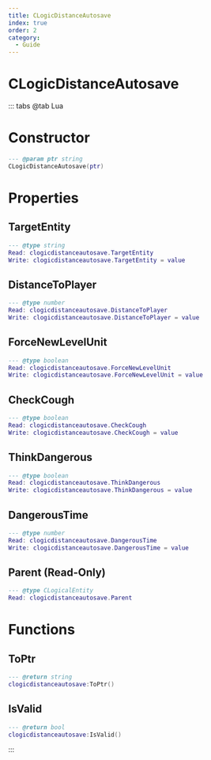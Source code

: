 ```yaml
---
title: CLogicDistanceAutosave
index: true
order: 2
category:
  - Guide
---
```


# CLogicDistanceAutosave

::: tabs
@tab Lua
# Constructor
```lua
--- @param ptr string
CLogicDistanceAutosave(ptr)
```
# Properties
## TargetEntity 
```lua
--- @type string
Read: clogicdistanceautosave.TargetEntity
Write: clogicdistanceautosave.TargetEntity = value
```
## DistanceToPlayer 
```lua
--- @type number
Read: clogicdistanceautosave.DistanceToPlayer
Write: clogicdistanceautosave.DistanceToPlayer = value
```
## ForceNewLevelUnit 
```lua
--- @type boolean
Read: clogicdistanceautosave.ForceNewLevelUnit
Write: clogicdistanceautosave.ForceNewLevelUnit = value
```
## CheckCough 
```lua
--- @type boolean
Read: clogicdistanceautosave.CheckCough
Write: clogicdistanceautosave.CheckCough = value
```
## ThinkDangerous 
```lua
--- @type boolean
Read: clogicdistanceautosave.ThinkDangerous
Write: clogicdistanceautosave.ThinkDangerous = value
```
## DangerousTime 
```lua
--- @type number
Read: clogicdistanceautosave.DangerousTime
Write: clogicdistanceautosave.DangerousTime = value
```
## Parent (Read-Only)
```lua
--- @type CLogicalEntity
Read: clogicdistanceautosave.Parent
```
# Functions
## ToPtr
```lua
--- @return string
clogicdistanceautosave:ToPtr()
```
## IsValid
```lua
--- @return bool
clogicdistanceautosave:IsValid()
```

:::